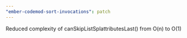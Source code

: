 ```yaml
---
"ember-codemod-sort-invocations": patch
---
```


Reduced complexity of canSkipListSplattributesLast() from O(n) to O(1)
